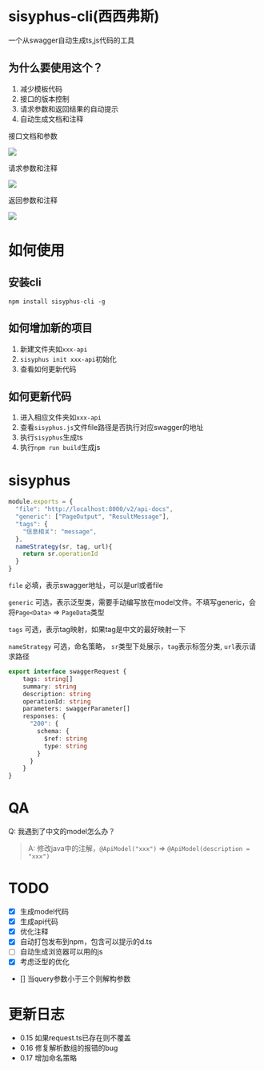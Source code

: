 # sisyphus-cli(西西弗斯)

一个从swagger自动生成ts,js代码的工具

## 为什么要使用这个？

1. 减少模板代码
2. 接口的版本控制 
3. 请求参数和返回结果的自动提示 
4. 自动生成文档和注释

接口文档和参数

![](./images/1.png)

请求参数和注释

![](./images/2.png)

返回参数和注释

![](./images/3.png)

# 如何使用

## 安装cli

`npm install sisyphus-cli -g`

## 如何增加新的项目

1. 新建文件夹如`xxx-api`
2. `sisyphus init xxx-api`初始化
3. 查看如何更新代码

## 如何更新代码

1. 进入相应文件夹如`xxx-api`
2. 查看`sisyphus.js`文件file路径是否执行对应swagger的地址
3. 执行`sisyphus`生成ts
4. 执行`npm run build`生成js

# sisyphus
```javascript
module.exports = {
  "file": "http://localhost:8000/v2/api-docs",
  "generic": ["PageOutput", "ResultMessage"],
  "tags": {
    "信息相关": "message",
  },
  nameStrategy(sr, tag, url){
    return sr.operationId
  }
}
```

`file` 必填，表示swagger地址，可以是url或者file

`generic` 可选，表示泛型类，需要手动编写放在model文件。不填写generic，会将`Page<Data>` => `PageData`类型

`tags` 可选，表示tag映射，如果tag是中文的最好映射一下

`nameStrategy` 可选，命名策略， `sr`类型下处展示，`tag`表示标签分类, `url`表示请求路径

```typescript
export interface swaggerRequest {
    tags: string[]
    summary: string
    description: string
    operationId: string
    parameters: swaggerParameter[]
    responses: {
      "200": {
        schema: {
          $ref: string
          type: string
        }
      }
    }
}
```

# QA

Q: 我遇到了中文的model怎么办？
> A: 修改java中的注解，`@ApiModel("xxx")` => `@ApiModel(description = "xxx")`

# TODO

* [x] 生成model代码
* [x] 生成api代码
* [x] 优化注释
* [x] 自动打包发布到npm，包含可以提示的d.ts
* [ ] 自动生成浏览器可以用的js
* [x] 考虑泛型的优化
* [] 当query参数小于三个则解构参数

# 更新日志

* 0.15 如果request.ts已存在则不覆盖
* 0.16 修复解析数组的报错的bug
* 0.17 增加命名策略